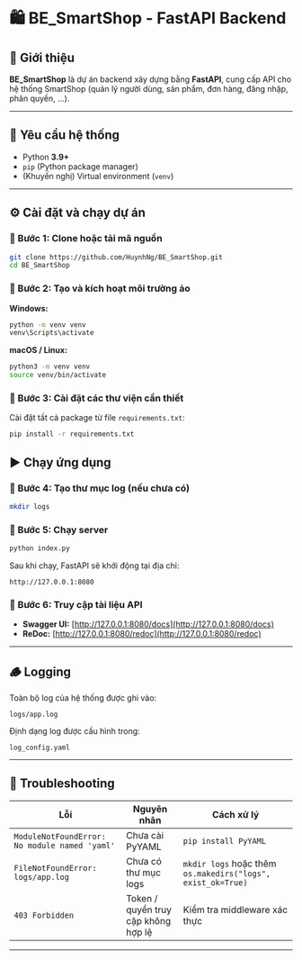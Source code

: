 # 🛍️ BE_SmartShop - FastAPI Backend

## 🚀 Giới thiệu

**BE_SmartShop** là dự án backend xây dựng bằng **FastAPI**, cung cấp API cho hệ thống SmartShop (quản lý người dùng, sản phẩm, đơn hàng, đăng nhập, phân quyền, ...).

---

## 🧱 Yêu cầu hệ thống

- Python **3.9+**
- `pip` (Python package manager)
- (Khuyến nghị) Virtual environment (`venv`)

---

## ⚙️ Cài đặt và chạy dự án

### 🔹 Bước 1: Clone hoặc tải mã nguồn

```bash
git clone https://github.com/HuynhNg/BE_SmartShop.git
cd BE_SmartShop
```

### 🔹 Bước 2: Tạo và kích hoạt môi trường ảo

**Windows:**

```bash
python -m venv venv
venv\Scripts\activate
```

**macOS / Linux:**

```bash
python3 -m venv venv
source venv/bin/activate
```

### 🔹 Bước 3: Cài đặt các thư viện cần thiết

Cài đặt tất cả package từ file `requirements.txt`:

```bash
pip install -r requirements.txt
```

## ▶️ Chạy ứng dụng

### 🔹 Bước 4: Tạo thư mục log (nếu chưa có)

```bash
mkdir logs
```

### 🔹 Bước 5: Chạy server

```bash
python index.py
```

Sau khi chạy, FastAPI sẽ khởi động tại địa chỉ:

```
http://127.0.0.1:8080
```

### 🔹 Bước 6: Truy cập tài liệu API

- **Swagger UI:** [http://127.0.0.1:8080/docs](http://127.0.0.1:8080/docs)
- **ReDoc:** [http://127.0.0.1:8080/redoc](http://127.0.0.1:8080/redoc)

---

## 🪵 Logging

Toàn bộ log của hệ thống được ghi vào:

```
logs/app.log
```

Định dạng log được cấu hình trong:

```
log_config.yaml
```

---

## 🧰 Troubleshooting

| Lỗi                                           | Nguyên nhân                         | Cách xử lý                                                  |
| --------------------------------------------- | ----------------------------------- | ----------------------------------------------------------- |
| `ModuleNotFoundError: No module named 'yaml'` | Chưa cài PyYAML                     | `pip install PyYAML`                                        |
| `FileNotFoundError: logs/app.log`             | Chưa có thư mục logs                | `mkdir logs` hoặc thêm `os.makedirs("logs", exist_ok=True)` |
| `403 Forbidden`                               | Token / quyền truy cập không hợp lệ | Kiểm tra middleware xác thực                                |

---
